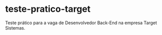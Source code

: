 # teste-pratico-target
Teste prático para a vaga de Desenvolvedor Back-End na empresa Target Sistemas.
